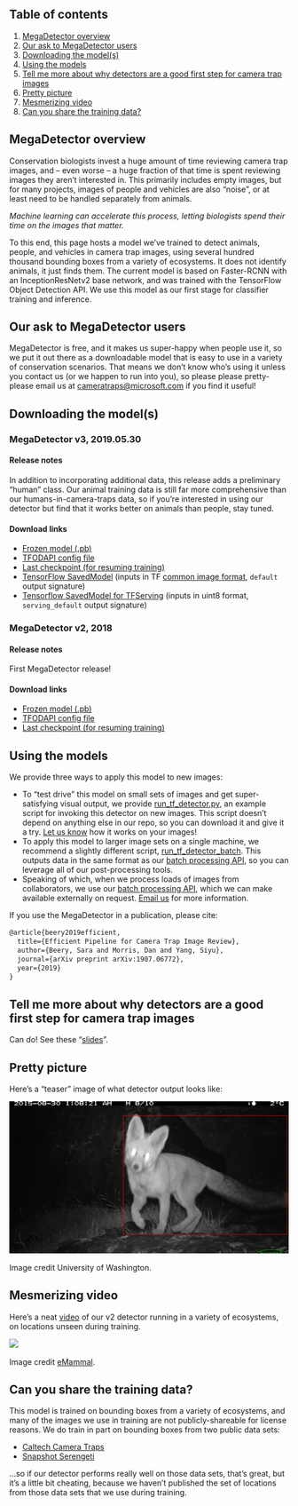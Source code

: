 ## Table of contents

1. [MegaDetector overview](#megadetector-overview)<br/>
2. [Our ask to MegaDetector users](#our-ask-to-megadetector-users)<br/>
3. [Downloading the model(s)](#downloading-the-models)<br/>
4. [Using the models](#using-the-models)<br/>
5. [Tell me more about why detectors are a good first step for camera trap images](#tell-me-more-about-why-detectors-are-a-good-first-step-for-camera-trap-images)<br/>
6. [Pretty picture](#pretty-picture)<br/>
7. [Mesmerizing video](#mesmerizing-video)<br/>
8. [Can you share the training data?](#can-you-share-the-training-data-)<br/>

## MegaDetector overview

Conservation biologists invest a huge amount of time reviewing camera trap images, and &ndash; even worse &ndash; a huge fraction of that time is spent reviewing images they aren&rsquo;t interested in.  This primarily includes empty images, but for many projects, images of people and vehicles are also &ldquo;noise&rdquo;, or at least need to be handled separately from animals.

<i>Machine learning can accelerate this process, letting biologists spend their time on the images that matter.</i>

To this end, this page hosts a model we&rsquo;ve trained to detect animals, people, and vehicles in camera trap images, using several hundred thousand bounding boxes from a variety of ecosystems.  It does not identify animals, it just finds them.  The current model is based on Faster-RCNN with an InceptionResNetv2 base network, and was trained with the TensorFlow Object Detection API.  We use this model as our first stage for classifier training and inference.

## Our ask to MegaDetector users

MegaDetector is free, and it makes us super-happy when people use it, so we put it out there as a downloadable model that is easy to use in a variety of conservation scenarios.  That means we don&rsquo;t know who&rsquo;s using it unless you contact us (or we happen to run into you), so please please pretty-please email us at <a href="mailto:cameratraps@microsoft.com">cameratraps@microsoft.com</a> if you find it useful!


## Downloading the model(s)

### MegaDetector v3, 2019.05.30

#### Release notes

In addition to incorporating additional data, this release adds a preliminary &ldquo;human&rdquo; class.  Our animal training data is still far more comprehensive than our humans-in-camera-traps data, so if you&rsquo;re interested in using our detector but find that it works better on animals than people, stay tuned.

#### Download links

- [Frozen model (.pb)](https://lilablobssc.blob.core.windows.net/models/camera_traps/megadetector/megadetector_v3.pb)
- [TFODAPI config file](https://lilablobssc.blob.core.windows.net/models/camera_traps/megadetector/megadetector_v3.config)
- [Last checkpoint (for resuming training)](https://lilablobssc.blob.core.windows.net/models/camera_traps/megadetector/megadetector_v3_checkpoint.zip)
- [TensorFlow SavedModel](https://lilablobssc.blob.core.windows.net/models/camera_traps/megadetector/saved_model_normalized_megadetector_v3_tf19.tar.gz) (inputs in TF [common image format](https://www.tensorflow.org/hub/common_signatures/images#image_input), `default` output signature)
- [Tensorflow SavedModel for TFServing](https://lilablobssc.blob.core.windows.net/models/camera_traps/megadetector/saved_model_megadetector_v3_tf19.zip) (inputs in uint8 format, `serving_default` output signature)

### MegaDetector v2, 2018

#### Release notes

First MegaDetector release!

#### Download links

- [Frozen model (.pb)](https://lilablobssc.blob.core.windows.net/models/camera_traps/megadetector/megadetector_v2.pb)
- [TFODAPI config file](https://lilablobssc.blob.core.windows.net/models/camera_traps/megadetector/megadetector_v2.config)
- [Last checkpoint (for resuming training)](https://lilablobssc.blob.core.windows.net/models/camera_traps/megadetector/megadetector_v2_checkpoint.zip)


## Using the models 

We provide three ways to apply this model to new images:

- To &ldquo;test drive&rdquo; this model on small sets of images and get super-satisfying visual output, we provide [run_tf_detector.py](https://github.com/Microsoft/CameraTraps/blob/master/detection/run_tf_detector.py), an example script for invoking this detector on new images.  This script doesn&rsquo;t depend on anything else in our repo, so you can download it and give it a try.  [Let us know](mailto:cameratraps@microsoft.com) how it works on your images!
- To apply this model to larger image sets on a single machine, we recommend a slightly different script, [run_tf_detector_batch](https://github.com/Microsoft/CameraTraps/blob/master/detection/run_tf_detector_batch.py).  This outputs data in the same format as our [batch processing API](https://github.com/microsoft/CameraTraps/tree/master/api/batch_processing), so you can leverage all of our post-processing tools.
- Speaking of which, when we process loads of images from collaborators, we use our [batch processing API](https://github.com/microsoft/CameraTraps/tree/master/api/batch_processing), which we can make available externally on request.  [Email us](mailto:cameratraps@microsoft.com) for more information.

If you use the MegaDetector in a publication, please cite: 
```
@article{beery2019efficient,
  title={Efficient Pipeline for Camera Trap Image Review},
  author={Beery, Sara and Morris, Dan and Yang, Siyu},
  journal={arXiv preprint arXiv:1907.06772},
  year={2019}
}
```

## Tell me more about why detectors are a good first step for camera trap images

Can do!  See these &ldquo;<a href="http://dmorris.net/misc/cameratraps/ai4e_camera_traps_overview">slides</a>&rdquo;.

## Pretty picture

Here&rsquo;s a &ldquo;teaser&rdquo; image of what detector output looks like:

![alt text](images/detector_example.jpg "Red bounding box on fox")

Image credit University of Washington.


## Mesmerizing video

Here&rsquo;s a neat <a href="http://dolphinvm.westus2.cloudapp.azure.com/video/detector_video.html">video</a> of our v2 detector running in a variety of ecosystems, on locations unseen during training.

<a href="http://dolphinvm.westus2.cloudapp.azure.com/video/detector_video.html"><img width=600 src="http://dolphinvm.westus2.cloudapp.azure.com/video/mvideo.jpg"></a><br/>

Image credit <a href="https://emammal.si.edu/">eMammal</a>.


## Can you share the training data?

This model is trained on bounding boxes from a variety of ecosystems, and many of the images we use in training are not publicly-shareable for license reasons.  We do train in part on bounding boxes from two public data sets:

- [Caltech Camera Traps](http://lila.science/datasets/caltech-camera-traps)
- [Snapshot Serengeti](http://lila.science/datasets/snapshot-serengeti)

...so if our detector performs really well on those data sets, that&rsquo;s great, but it&rsquo;s a little bit cheating, because we haven&rsquo;t published the set of locations from those data sets that we use during training.
